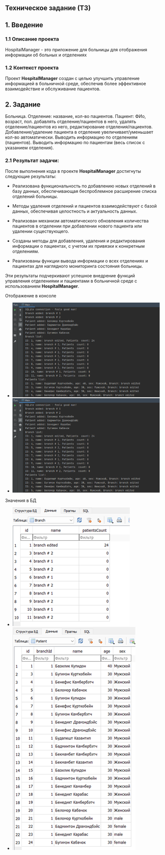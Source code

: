 ## Техническое задание (ТЗ)

## 1. Введение

### 1.1 Описание проекта
HospitalManager - это приложение для больницы для отображения информации об больных и отделениях

### 1.2 Контекст проекта
Проект **HospitalManager** создан с целью улучшить управление информацией в больничной среде, 
обеспечив более эффективное взаимодействие и обслуживание пациентов. 

## 2. Задание

Больница. Отделение: название, кол-во пациентов. Пациент: ФИо, возраст, пол.
добавлять отделение/пациентов в него,
удалять отделение/пациентов из него,
редактирование отделения/пациентов. Добавление/удаление пациента в отделение увеличивает/уменьшает 
кол-во автоматически. Выводить информацию по отделениям (пациентов). 
Выводить информацию по пациентам (весь список с указанием отделения).

### 2.1 Результат задачи:
После выполнения кода в проекте **HospitalManager** достигнуты следующие результаты:

- Реализована функциональность по добавлению новых отделений в базу данных, обеспечивающая беспроблемное расширение списка отделений больницы.

- Методы удаления отделений и пациентов взаимодействуют с базой данных, обеспечивая целостность и актуальность данных.

- Реализован механизм автоматического обновления количества пациентов в отделении при добавлении нового пациента или удалении существующего.

- Созданы методы для добавления, удаления и редактирования информации о пациентах, с учетом их привязки к конкретным отделениям.

- Реализованы функции вывода информации о всех отделениях и пациентах для наглядного мониторинга состояния больницы.

Эти результаты подчеркивают успешное внедрение функций управления отделениями и пациентами в больничной среде с использованием **HospitalManager**.

Отображение в консоле
- ![rusult](https://github.com/Ekaterina372/kurbatova-u-223-project-3-term/blob/main/%D0%A1%D0%BA%D1%80%D0%B8%D0%BD%20%D0%BA%D0%BE%D0%BD%D1%81%D0%BE%D0%BB%D1%8C1.png)
- ![rusult](https://github.com/Ekaterina372/kurbatova-u-223-project-3-term/blob/main/%D0%A1%D0%BA%D1%80%D0%B8%D0%BD%20%D0%BA%D0%BE%D0%BD%D1%81%D0%BE%D0%BB%D1%8C1.png)

Значения в БД

- ![patient_db](https://github.com/Ekaterina372/kurbatova-u-223-project-3-term/blob/main/%D1%81%D0%BA%D1%80%D0%B8%D0%BD%D0%91%D0%941.png)
- ![department_db](https://github.com/Ekaterina372/kurbatova-u-223-project-3-term/blob/main/%D0%A1%D0%BA%D1%80%D0%B8%D0%BD%20%D0%91%D0%942.png)

